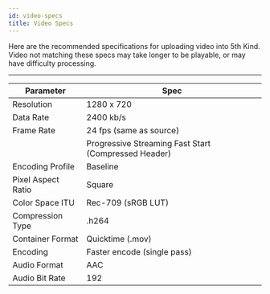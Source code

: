```yaml
---
id: video-specs
title: Video Specs
---
```


Here are the recommended specifications for uploading video into 5th Kind.  Video not matching these specs may take longer to be playable, or may have difficulty processing.

---


| Parameter | Spec  |
|---|---|
| Resolution  | 1280 x 720  |
| Data Rate  |  2400 kb/s |
|  Frame Rate |  24 fps (same as source) |
|   |  Progressive Streaming Fast Start (Compressed Header) |
|Encoding Profile|Baseline|
|Pixel Aspect Ratio|Square|
|Color Space ITU|Rec-709 (sRGB LUT)|
|Compression Type|.h264|
|Container Format|Quicktime (.mov)|
|Encoding|Faster encode (single pass)|
|Audio Format|AAC|
|Audio Bit Rate|192|
